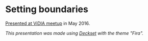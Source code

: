 # Setting boundaries

[Presented at ViDIA meetup](http://www.meetup.com/Vancouver-iDevelopers/) in May 2016. 

_This presentation was made using [Deckset](http://www.decksetapp.com) with the theme "Fira"._

